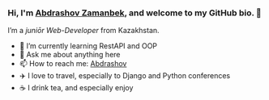 ### Hi, I'm **[Abdrashov Zamanbek](https://abdrashov.github.io)**, and welcome to my GitHub bio. 👋

I’m a _juniōr Web-Developer_ from Kazakhstan.




- 🌱 I’m currently learning RestAPI and OOP
- 💬 Ask me about anything here
- 📫 How to reach me: <a href="#">Abdrashov</a>
- ✈️ I love to travel, especially to Django and Python conferences
- ☕️ I drink tea, and especially enjoy


<!--
	- ✨
	- 🔭 I’m currently working on ...
	- 🌱 I’m currently learning ...
	- 👯 I’m looking to collaborate on ...
	- 🤔 I’m looking for help with ...
	- 💬 Ask me about ...
	- 📫 How to reach me: ...
	- 😄 Pronouns: ...
	- ⚡ Fun fact: ...
-->
